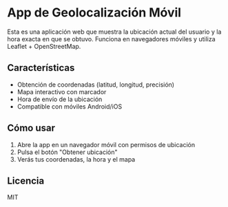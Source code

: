 # App de Geolocalización Móvil

Esta es una aplicación web que muestra la ubicación actual del usuario y la hora exacta en que se obtuvo. Funciona en navegadores móviles y utiliza Leaflet + OpenStreetMap.

## Características

- Obtención de coordenadas (latitud, longitud, precisión)
- Mapa interactivo con marcador
- Hora de envío de la ubicación
- Compatible con móviles Android/iOS

## Cómo usar

1. Abre la app en un navegador móvil con permisos de ubicación
2. Pulsa el botón "Obtener ubicación"
3. Verás tus coordenadas, la hora y el mapa

## Licencia

MIT